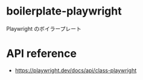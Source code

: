 # boilerplate-playwright
Playwright のボイラープレート

# API reference
- https://playwright.dev/docs/api/class-playwright
